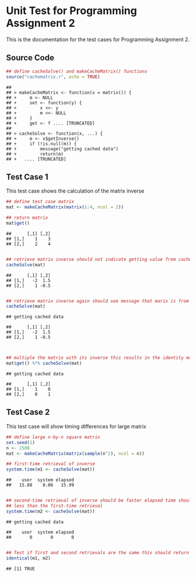 Unit Test for Programming Assignment 2
========================================================

This is the documentation for the test cases for Programming Assignment 2.

Source Code
-----------

```r
## define cacheSolve() and makeCacheMatrix() functions
source("cachematrix.r", echo = TRUE)
```

```
## 
## > makeCacheMatrix <- function(x = matrix()) {
## +     m <- NULL
## +     set <- function(y) {
## +         x <<- y
## +         m <<- NULL
## +     }
## +     get <- f .... [TRUNCATED] 
## 
## > cacheSolve <- function(x, ...) {
## +     m <- x$getInverse()
## +     if (!is.null(m)) {
## +         message("getting cached data")
## +         return(m)
## +   .... [TRUNCATED]
```


Test Case 1
-----------
This test case shows the calculation of the matrix inverse


```r
## define test case matrix
mat <- makeCacheMatrix(matrix(1:4, ncol = 2))

## return matrix
mat$get()
```

```
##      [,1] [,2]
## [1,]    1    3
## [2,]    2    4
```

```r

## retrieve matrix inverse should not indicate getting value from cache
cacheSolve(mat)
```

```
##      [,1] [,2]
## [1,]   -2  1.5
## [2,]    1 -0.5
```

```r

## retrieve matrix inverse again should see message that marix is from cache
cacheSolve(mat)
```

```
## getting cached data
```

```
##      [,1] [,2]
## [1,]   -2  1.5
## [2,]    1 -0.5
```

```r


## multiple the matrix with its inverse this results in the identity matrix
mat$get() %*% cacheSolve(mat)
```

```
## getting cached data
```

```
##      [,1] [,2]
## [1,]    1    0
## [2,]    0    1
```



Test Case 2
-----------
This test case will show timing differences for large matrix


```r
## define large n-by-n square matrix
set.seed(1)
n <- 2500
mat <- makeCacheMatrix(matrix(sample(n^2), ncol = n))

## first-time retrieval of inverse
system.time(m1 <- cacheSolve(mat))
```

```
##    user  system elapsed 
##   15.88    0.06   15.99
```

```r

## second-time retrieval of inverse should be faster elapsed time should be
## less than the first-time retrieval
system.time(m2 <- cacheSolve(mat))
```

```
## getting cached data
```

```
##    user  system elapsed 
##       0       0       0
```

```r

## Test if first and second retrievals are the same this should return TRUE
identical(m1, m2)
```

```
## [1] TRUE
```


